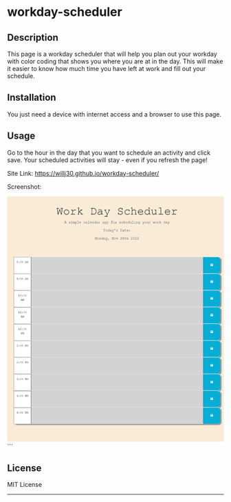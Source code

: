# workday-scheduler

## Description

This page is a workday scheduler that will help you plan out your workday with color coding that shows you where you are at in the day. This will make it easier to know how much time you have left at work and fill out your schedule.


## Installation

You just need a device with internet access and a browser to use this page.

## Usage

Go to the hour in the day that you want to schedule an activity and click save. Your scheduled activities will stay - even if you refresh the page!

Site Link: https://willj30.github.io/workday-scheduler/ 

Screenshot:

![alt text](./assets/images/workday-screenshot.png)
    ```

## License

MIT License

---